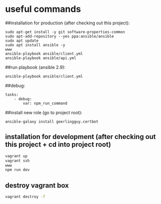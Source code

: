 # useful commands

##installation for production (after checking out this project):

```
sudo apt-get install -y git software-properties-common
sudo apt-add-repository --yes ppa:ansible/ansible
sudo apt update
sudo apt install ansible -y
www
ansible-playbook ansible/client.yml
ansible-playbook ansible/api.yml
```

##run playbook (ansible 2.9):

```
ansible-playbook ansible/client.yml
```

##debug:

```
tasks:
    - debug:
        var: npm_run_command
```

##install new role (go to project root):

```
ansible-galaxy install geerlingguy.certbot
```

## installation for development (after checking out this project + cd into project root)

```sh
vagrant up
vagrant ssh
www
npm run dev
```

## destroy vagrant box

```sh
vagrant destroy -f
```
